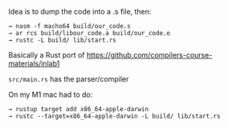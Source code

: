 Idea is to dump the code into a .s file, then:

```
→ nasm -f macho64 build/our_code.s
→ ar rcs build/libour_code.a build/our_code.o
→ rustc -L build/ lib/start.rs
```

Basically a Rust port of https://github.com/compilers-course-materials/inlab1

`src/main.rs` has the parser/compiler

On my M1 mac had to do:

```
→ rustup target add x86_64-apple-darwin
→ rustc --target=x86_64-apple-darwin -L build/ lib/start.rs
```
